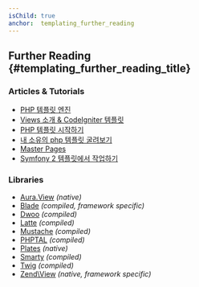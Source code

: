```yaml
---
isChild: true
anchor:  templating_further_reading
---
```


## Further Reading {#templating_further_reading_title}

### Articles & Tutorials

* [PHP 템플릿 엔진](http://fabien.potencier.org/article/34/templating-engines-in-php)
* [Views 소개 & CodeIgniter 템플릿](http://code.tutsplus.com/tutorials/an-introduction-to-views-templating-in-codeigniter--net-25648)
* [PHP 템플릿 시작하기](http://www.smashingmagazine.com/2011/10/17/getting-started-with-php-templating/)
* [내 소유의 php 템플릿 굴려보기](http://code.tutsplus.com/tutorials/roll-your-own-templating-system-in-php--net-16596)
* [Master Pages](https://laracasts.com/series/laravel-from-scratch/episodes/7)
* [Symfony 2 템플릿에서 작업하기](http://code.tutsplus.com/tutorials/working-with-templates-in-symfony-2--cms-21172)

### Libraries

* [Aura.View](https://github.com/auraphp/Aura.View) *(native)*
* [Blade](http://laravel.com/docs/templates) *(compiled, framework specific)*
* [Dwoo](http://dwoo.org/) *(compiled)*
* [Latte](https://github.com/nette/latte) *(compiled)*
* [Mustache](https://github.com/bobthecow/mustache.php) *(compiled)*
* [PHPTAL](http://phptal.org/) *(compiled)*
* [Plates](http://platesphp.com/) *(native)*
* [Smarty](http://www.smarty.net/) *(compiled)*
* [Twig](http://twig.sensiolabs.org/) *(compiled)*
* [Zend\View](http://framework.zend.com/manual/2.3/en/modules/zend.view.quick-start.html) *(native, framework specific)*
